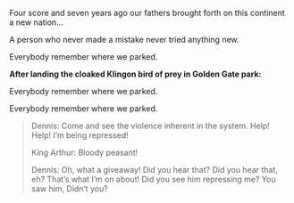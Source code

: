 Four score and seven years ago our fathers brought forth
on this continent a new nation...

A person who never made a mistake never tried anything new.

Everybody remember where we parked.

**After landing the cloaked Klingon bird of prey in Golden Gate park:**

Everybody remember where we parked.

<a name="parking"></a>Everybody remember where we parked.

> Dennis: Come and see the violence inherent in the system. Help! Help! I’m being repressed!
>
> King Arthur: Bloody peasant!
>
> Dennis: Oh, what a giveaway! Did you hear that? Did you hear that, eh? That’s what I’m on about! Did you see him repressing me? You saw him, Didn’t you?

